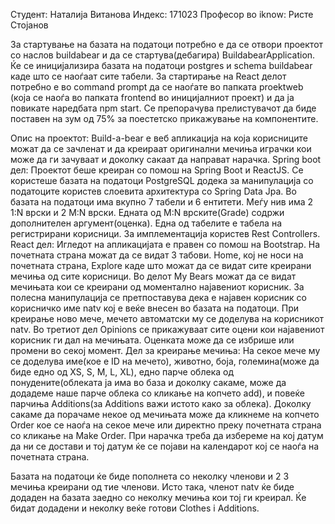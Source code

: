 Студент: Наталија Витанова
Индекс: 171023
Професор во iknow: Ристе Стојанов

За стартување на базата на податоци потребно е да се отвори проектот со наслов buildabear и да се стартува(дебагира) BuildabearApplication.
Ќе се иницијализира базата на податоци postgres и schema buildabear каде што се наоѓаат сите табели.
За стартирање на React делот потребно е во command prompt да се наоѓате во папката proektweb (која се наоѓа во папката frontend
во иницијалниот проект) и да ја повикате наредбата npm start. Се препорачува прелистувачот да биде поставен на зум од 75% за поестетско прикажување на компонентите.

Опис на проектот: Build-a-bear е веб апликација на која корисниците можат да се зачленат и да креираат оригинални мечиња играчки кои може да ги зачуваат и доколку сакаат да направат нарачка.
Spring boot дел:
Проектот беше креиран со помош на Spring Boot и ReactJS. Се користеше базата на податоци PostgreSQL додека за манипулација со податоците користев слоевита архитектура со Spring Data Jpa.
Во базата на податоци има вкупно 7 табели и 6 ентитети. Меѓу нив има 2 1:N врски и 2 M:N врски. Едната од M:N врските(Grade) содржи дополнителен аргумент(оценка). Една од табелите е табела на регистрирани корисници. За имплементација користев Rest Controllers.
React дел:
Игледот на апликацијата е правен со помош на Bootstrap. На почетната страна можат да се видат 3 табови. Home, кој не носи на почетната страна, Explore каде што можат да се видат сите креирани мечиња од сите корисници. Во делот My Bears можат да се видат мечињата кои се креирани од моментално најавениот корисник. За полесна манипулација се претпоставува дека е најавен корисник со корисничко име natv кој е веќе внесен во базата на податоци. 
При креирање ново мече, мечето автоматски му се доделува на корисникот natv. 
Во третиот дел Opinions се прикажуваат сите оцени кои најавениот корисник ги дал на мечињата. Оценката може да се избрише или промени во секој момент.
Дел за креирање мечиња:
На секое мече му се доделува име(кое е ID на мечето), животно, боја, големина(може да биде едно од XS, S, M, L, XL), 
едно парче облека од понудените(облеката ја има во база и доколку сакаме, може да додадеме наше парче облека со кликање на копчето add), и повеќе парчиња Additions(за Additions важи истото како за облека). 
Доколку сакаме да порачаме некое од мечињата може да кликнеме на копчето Order кое се наоѓа на секое мече или директно преку почетната страна со кликање на Make Order. При нарачка треба да избереме на кој датум да ни се достави и тој датум ќе се појави на календарот кој се наоѓа на почетната страна.

Базата на податоци ќе биде пополнета со неколку членови и 2 3 мечиња креирани од тие членови. Исто така, членот natv ќе биде додаден на базата заедно со неколку мечиња кои тој ги креирал. Ќе бидат додадени и неколку веќе готови Clothes i Additions.
